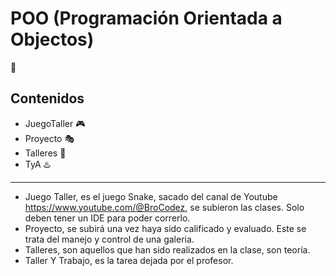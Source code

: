 # POO (Programación Orientada a Objectos)
🍜
## Contenidos
- JuegoTaller 🎮
- Proyecto 🎭
- Talleres 🚩
- TyA ♨️
---
- Juego Taller, es el juego Snake, sacado del canal de Youtube https://www.youtube.com/@BroCodez, se subieron las clases. Solo deben tener un IDE para poder correrlo.
- Proyecto, se subirá una vez haya sido calificado y evaluado. Este se trata del manejo y control  de una galeria. 
- Talleres, son aquellos que han sido realizados en la clase, son teoría. 
- Taller Y Trabajo, es la tarea dejada por el profesor. 
